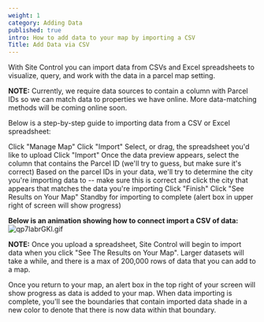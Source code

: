 ```yaml
---
weight: 1
category: Adding Data
published: true
intro: How to add data to your map by importing a CSV
Title: Add Data via CSV
---
```

With Site Control you can import data from CSVs and Excel spreadsheets to visualize, query, and work with the data in a parcel map setting.

**NOTE:** Currently, we require data sources to contain a column with Parcel IDs so we can match data to properties we have online. More data-matching methods will be coming online soon.

Below is a step-by-step guide to importing data from a CSV or Excel spreadsheet:

Click "Manage Map"
Click "Import"
Select, or drag, the spreadsheet you'd like to upload
Click "Import"
Once the data preview appears, select the column that contains the Parcel ID (we'll try to guess, but make sure it's correct)
Based on the parcel IDs in your data, we'll try to determine the city you're importing data to -- make sure this is correct and click the city that appears that matches the data you're importing
Click "Finish"
Click "See Results on Your Map"
Standby for importing to complete (alert box in upper right of screen will show progress)

**Below is an animation showing how to connect import a CSV of data:**  
![qp7IabrGKl.gif]({{site.baseurl}}/img/qp7IabrGKl.gif)


**NOTE:** Once you upload a spreadsheet, Site Control will begin to import data when you click "See The Results on Your Map". Larger datasets will take a while, and there is a max of 200,000 rows of data that you can add to a map.

Once you return to your map, an alert box in the top right of your screen will show progress as data is added to your map. When data importing is complete, you'll see the boundaries that contain imported data shade in a new color to denote that there is now data within that boundary.
